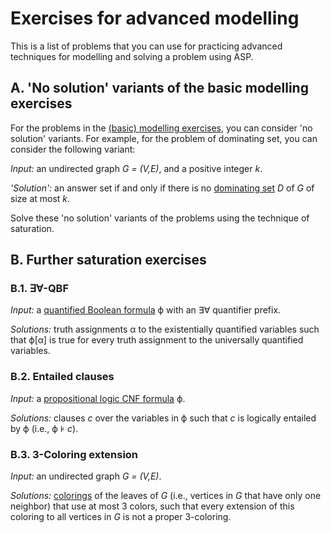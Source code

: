 # Exercises for advanced modelling

This is a list of problems that you can use for practicing advanced techniques for modelling and solving a problem using ASP.

## A. 'No solution' variants of the basic modelling exercises

For the problems in the [(basic) modelling exercises](../modelling/exercises.md), you can consider 'no solution' variants. For example, for the problem of dominating set, you can consider the following variant:

*Input:* an undirected graph *G = (V,E)*, and a positive integer *k*.

*'Solution':* an answer set if and only if there is no [dominating set](https://en.wikipedia.org/wiki/Dominating_set) *D* of *G* of size at most *k*.

Solve these 'no solution' variants of the problems using the technique of saturation.

## B. Further saturation exercises

### B.1. &exist;&forall;-QBF

*Input:* a [quantified Boolean formula](https://en.wikipedia.org/wiki/True_quantified_Boolean_formula) &varphi; with an &exist;&forall; quantifier prefix.

*Solutions:* truth assignments &alpha; to the existentially quantified variables such that &varphi;[&alpha;] is true for every truth assignment to the universally quantified variables.

### B.2. Entailed clauses

*Input:* a [propositional logic CNF formula](https://en.wikipedia.org/wiki/Boolean_satisfiability_problem) &varphi;.

*Solutions:* clauses *c* over the variables in &varphi; such that *c* is logically entailed by &varphi; (i.e., &varphi; &models; *c*).

### B.3. 3-Coloring extension

*Input:* an undirected graph *G = (V,E)*.

*Solutions:* [colorings](https://en.wikipedia.org/wiki/Graph_coloring) of the leaves of *G* (i.e., vertices in *G* that have only one neighbor) that use at most 3 colors, such that every extension of this coloring to all vertices in *G* is not a proper 3-coloring.
